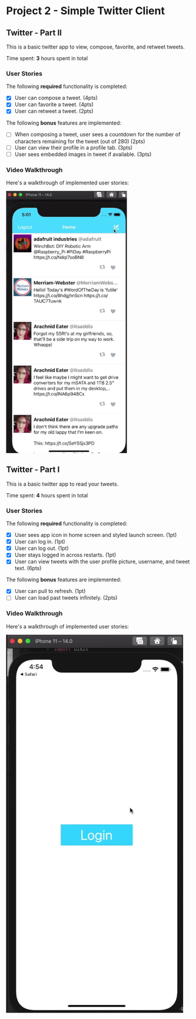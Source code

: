 # Project 2 - Simple Twitter Client

## Twitter - Part II

This is a basic twitter app to view, compose, favorite, and retweet tweets.

Time spent: **3** hours spent in total

### User Stories

The following **required** functionality is completed:

- [x] User can compose a tweet. (4pts)
- [x] User can favorite a tweet. (4pts)
- [x] User can retweet a tweet. (2pts) 

The following **bonus** features are implemented:

- [ ] When composing a tweet, user sees a countdown for the number of characters remaining for the tweet (out of 280) (2pts)
- [ ] User can view their profile in a profile tab. (3pts)
- [ ] User sees embedded images in tweet if available. (3pts)

### Video Walkthrough

Here's a walkthrough of implemented user stories:

<img src='twitter-ios2.gif' title='Video Walkthrough' width='' alt='Video Walkthrough' />

## Twitter - Part I

This is a basic twitter app to read your tweets.

Time spent: **4** hours spent in total

### User Stories

The following **required** functionality is completed:

- [x] User sees app icon in home screen and styled launch screen. (1pt)
- [x] User can log in. (1pt)
- [x] User can log out. (1pt)
- [x] User stays logged in across restarts. (1pt)
- [x] User can view tweets with the user profile picture, username, and tweet text. (6pts)

The following **bonus** features are implemented:

- [x] User can pull to refresh. (1pt)
- [ ] User can load past tweets infinitely. (2pts)

### Video Walkthrough

Here's a walkthrough of implemented user stories:

<img src='ios-twitter.gif' title='Video Walkthrough' alt='Video Walkthrough' />

